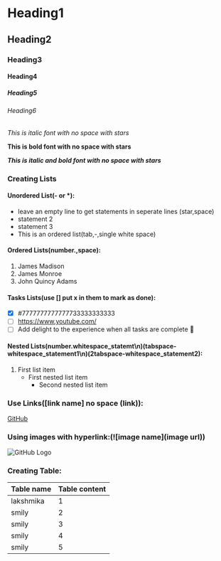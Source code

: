 # Heading1
## Heading2
### Heading3
#### Heading4
##### Heading5
###### Heading6

*This is italic font with no space with stars*

**This is bold font with no space with stars**

***This is italic and bold font with no space with stars***

### Creating Lists
#### Unordered List(- or *):
  - leave an empty line to get statements in seperate lines (star,space)
  - statement 2
  - statement 3
  - This is an ordered list(tab,-,single white space)

#### Ordered Lists(number.,space):
1. James Madison
2. James Monroe
3. John Quincy Adams

#### Tasks Lists(use [] put x in them to mark as done):
- [x] #7777777777777733333333333
- [ ] https://www.youtube.com/
- [ ] Add delight to the experience when all tasks are complete :tada:

#### Nested Lists(number.whitespace_statemt\n)(tabspace-whitespace_statement1\n)(2tabspace-whitespace_statement2):
1. First list item
   - First nested list item
     - Second nested list item
### Use Links([link name] no space (link)):
[GitHub](https://github.com/)
### Using images with hyperlink:(![image name](image url))
![GitHub Logo](https://play-lh.googleusercontent.com/PCpXdqvUWfCW1mXhH1Y_98yBpgsWxuTSTofy3NGMo9yBTATDyzVkqU580bfSln50bFU)

### Creating Table:
Table name|Table content
----|-----
lakshmika|1
smily|2
smily|3
smily|4
smily|5



